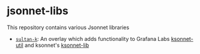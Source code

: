 # jsonnet-libs

This repository contains various Jsonnet libraries

- [`sultan-k`](sultan-k/): An overlay which adds functionality to Grafana Labs
  [ksonnet-util](https://github.com/grafana/jsonnet-libs/blob/master/ksonnet-util/) 
  and ksonnet's [ksonnet-lib](https://github.com/ksonnet/ksonnet-lib)
